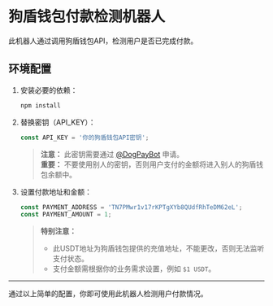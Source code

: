 # 狗盾钱包付款检测机器人

此机器人通过调用狗盾钱包API，检测用户是否已完成付款。

## 环境配置

1. 安装必要的依赖：
   ```bash
   npm install
   ```

2. 替换密钥（API_KEY）：
   ```js
   const API_KEY = '你的狗盾钱包API密钥';
   ```
   > **注意：** 此密钥需要通过 [@DogPayBot](https://t.me/DogPayBot) 申请。  
   > **重要：** 不要使用别人的密钥，否则用户支付的金额将进入别人的狗盾钱包余额中。

3. 设置付款地址和金额：
   ```js
   const PAYMENT_ADDRESS = 'TN7PMwr1v17rKPTgXYb8QUdfRhTeDM62eL'; 
   const PAYMENT_AMOUNT = 1;
   ```
   > **特别注意：**  
   > - 此USDT地址为狗盾钱包提供的充值地址，不能更改，否则无法监听支付状态。  
   > - 支付金额需根据你的业务需求设置，例如 `$1 USDT`。

---

通过以上简单的配置，你即可使用此机器人检测用户付款情况。
